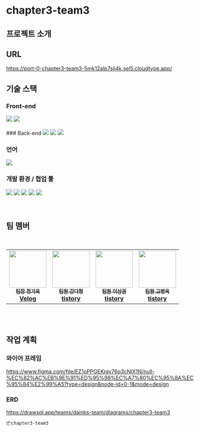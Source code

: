 # chapter3-team3

## 프로젝트 소개

## URL
https://port-0-chapter3-team3-5mk12alp7sji4k.sel5.cloudtype.app/
## 기술 스택

### Front-end
<div align=left> 
<img src="https://img.shields.io/badge/css3-1572B6?style=for-the-badge&logo=css3&logoColor=white">
<img src="https://img.shields.io/badge/html5-E34F26?style=for-the-badge&logo=html5&logoColor=white">
</div>
<br/>
### Back-end
<img src="https://img.shields.io/badge/.env-ECD53F?style=for-the-badge&logo=dotenv&logoColor=white">
<img src="https://img.shields.io/badge/express-000000?style=for-the-badge&logo=express&logoColor=white">
<img src="https://img.shields.io/badge/node.js-339933?style=for-the-badge&logo=nodedotjs&logoColor=white">



### 언어
<img src="https://img.shields.io/badge/javascript-F7DF1E?style=for-the-badge&logo=javascript&logoColor=black">

### 개발 환경 / 협업 툴
<div align=left> 
<img src="https://img.shields.io/badge/vscode-007ACC?style=for-the-badge&logo=visualstudiocode&logoColor=white">
<img src="https://img.shields.io/badge/github-181717?style=for-the-badge&logo=github&logoColor=white">
<img src="https://img.shields.io/badge/git-F05032?style=for-the-badge&logo=git&logoColor=white">
<img src="https://img.shields.io/badge/yarn-2C8EBB?style=for-the-badge&logo=yarn&logoColor=white">
<img src="https://img.shields.io/badge/vue.js-4FC08D?style=for-the-badge&logo=vuedotjs&logoColor=white">

</div>

<br/>
<br/>

## 팀 멤버
<br/>
<table>
    <tr>
        <td align="center">
            <a href="https://github.com/heyfuxkingcheez">
                <img src="https://avatars.githubusercontent.com/u/143869354?v=4" width="100px"; alt style="max=width: 100%;">
                <br><sub><b>팀장 정기욱</b></sub>
                <br><sub><b><a href="https://velog.io/@jgw987">Velog</a></b></sub></td>
        <td align="center">
            <a href="https://github.com/dainK">
                <img src="https://avatars.githubusercontent.com/u/26786677?v=4" width="100px"; alt style="max=width: 100%;">
                <br><sub><b>팀원 강다형</b></sub>
                <br><sub><b><a href="https://dadah.tistory.com">tistory</a></b></sub></td>
        <td align="center">
            <a href="https://github.com/sangkwonlee1722e">
                <img src="https://avatars.githubusercontent.com/u/147799382?v=4" width="100px"; alt style="max=width: 100%;">
                <br><sub><b>팀원 이상권</b></sub>
                <br><sub><b><a href="https://lsg8335.tistory.com/">tistory</a></b></sub></td>
        <td align="center">
            <a href="https://github.com/nemo4">
                <img src="https://avatars.githubusercontent.com/u/25000762?v=4" width="100px"; alt style="max=width: 100%;">
                <br><sub><b>팀원 고병옥</b></sub>
                <br><sub><b><a href="">tistory</a></b></sub></td>

</tr>
</table>
<br/>
<br/>

## 작업 계획
### 와이어 프레임
https://www.figma.com/file/EZ1oPPGEKigv76p3cNlX1N/null-%EC%82%AC%EB%9E%91%ED%95%98%EC%A7%80%EC%95%8A%EC%95%84%E2%99%A5?type=design&node-id=0-1&mode=design
### ERD
https://drawsql.app/teams/dainks-team/diagrams/chapter3-team3


```bash
📦chapter3-team3
```


